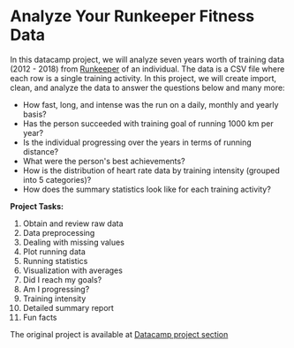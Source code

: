 # Analyze Your Runkeeper Fitness Data

In this datacamp project, we will analyze seven years worth of training data (2012 - 2018) from [Runkeeper](https://runkeeper.com/) of an individual. The data is a CSV file where each row is a single training activity. In this project, we will create import, clean, and analyze the  data to answer the questions below and many more:

- How fast, long, and intense was the run on a daily, monthly and yearly basis?
- Has the person succeeded with training goal of running 1000 km per year?
- Is the individual progressing over the years in terms of running distance?
- What were the person's best achievements? 
- How is the distribution of heart rate data by training intensity (grouped into 5 categories)?
- How does the summary statistics look like for each training activity?

**Project Tasks:**

1) Obtain and review raw data
2) Data preprocessing
3) Dealing with missing values
4) Plot running data
5) Running statistics
6) Visualization with averages
7) Did I reach my goals?
8) Am I progressing?
9) Training intensity
10) Detailed summary report
11) Fun facts

The original project is available at [Datacamp project section](https://www.datacamp.com/projects/727)
